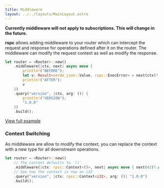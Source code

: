 ```yaml
---
title: Middleware
layout: ../../layouts/MainLayout.astro
---
```


**Currently middleware will not apply to subscriptions. This will change in the future.**

**rspc** allows adding middleware to your router which can intercept the request and response for operations defined after it on the router. The middleware can modify the request context as well as modify the response.

```rust
let router = <Router>::new()
    .middleware(|ctx, next| async move {
        println!("BEFORE");
        let v: Result<serde_json::Value, rspc::ExecError> = next(ctx)?.await;
        println!("AFTER");
        v
    })
    .query("version", |ctx, arg: ()| {
        println!("VERSION");
        "1.0.0"
    })
    .build();
```

[View full example](https://github.com/oscartbeaumont/rspc/blob/main/examples/middleware.rs)

### Context Switching

As middleware are allow to modify the context, you can replace the context with a new type for all downstream operations.

```rust
let router = <Router>::new()
    // The context defaults to `()`
    .middleware(|ctx: rpsc::Context<()>, next| async move { next(42)?.await })
    // See how the context is now an i32
    .query("version", |ctx: rpsc::Context<i32>, arg: ()| "1.0.0")
    .build();
```